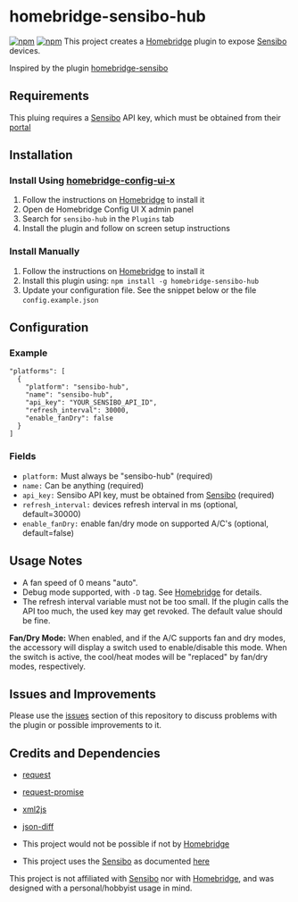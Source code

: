 # homebridge-sensibo-hub
[![npm](https://img.shields.io/npm/v/homebridge-sensibo-hub.svg)](https://www.npmjs.com/package/homebridge-sensibo-hub) [![npm](https://img.shields.io/npm/dt/homebridge-sensibo-hub.svg)](https://www.npmjs.com/package/homebridge-sensibo-hub)
This project creates a [Homebridge](https://github.com/nfarina/homebridge) plugin to expose [Sensibo](https://sensibo.com/) devices.

Inspired by the plugin [homebridge-sensibo](https://github.com/pdlove/homebridge-sensibo)

## Requirements
This pluing requires a [Sensibo](https://sensibo.com/) API key, which must be obtained from their [portal](https://home.sensibo.com/me/api)

## Installation

### Install Using [homebridge-config-ui-x](https://github.com/oznu/homebridge-config-ui-x)
1. Follow the instructions on [Homebridge](https://github.com/nfarina/homebridge) to install it
2. Open de Homebridge Config UI X admin panel
3. Search for `sensibo-hub` in the `Plugins` tab
4. Install the plugin and follow on screen setup instructions

### Install Manually
1. Follow the instructions on [Homebridge](https://github.com/nfarina/homebridge) to install it
2. Install this plugin using: `npm install -g homebridge-sensibo-hub`
3. Update your configuration file. See the snippet below or the file `config.example.json`

## Configuration

### Example
```
"platforms": [
  {
	"platform": "sensibo-hub",
	"name": "sensibo-hub",
	"api_key": "YOUR_SENSIBO_API_ID",
	"refresh_interval": 30000,
	"enable_fanDry": false
  }
]
```

### Fields
* `platform:` Must always be "sensibo-hub" (required)
* `name:` Can be anything (required)
* `api_key:` Sensibo API key, must be obtained from [Sensibo](https://home.sensibo.com/me/api) (required)
* `refresh_interval:` devices refresh interval in ms (optional, default=30000)
* `enable_fanDry:` enable fan/dry mode on supported A/C's (optional, default=false)

## Usage Notes
* A fan speed of 0 means "auto".
* Debug mode supported, with `-D` tag. See [Homebridge](https://github.com/nfarina/homebridge) for details.
* The refresh interval variable must not be too small. If the plugin calls the API too much, the used key may get revoked. The default value should be fine.

**Fan/Dry Mode:**
When enabled, and if the A/C supports fan and dry modes, the accessory will display a switch used to enable/disable this mode. When the switch is active, the cool/heat modes will be "replaced" by fan/dry modes, respectively.

## Issues and Improvements
Please use the [issues](https://github.com/bgottsch/homebridge-sensibo-hub/issues) section of this repository to discuss problems with the plugin or possible improvements to it.

## Credits and Dependencies
* [request](https://www.npmjs.com/package/request)
* [request-promise](https://www.npmjs.com/package/request-promise)
* [xml2js](https://www.npmjs.com/package/xml2js)
* [json-diff](https://www.npmjs.com/package/json-diff)

* This project would not be possible if not by [Homebridge](https://github.com/nfarina/homebridge)
* This project uses the [Sensibo](https://sensibo.com/) as documented [here](https://sensibo.github.io/)

This project is not affiliated with [Sensibo](https://sensibo.com/) nor with [Homebridge](https://github.com/nfarina/homebridge), and was designed with a personal/hobbyist usage in mind.